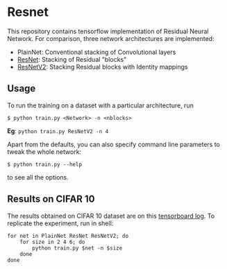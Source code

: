 # Resnet

This repository contains tensorflow implementation of Residual Neural Network. For comparison, three network architectures are implemented:
- PlainNet: Conventional stacking of Convolutional layers
- [ResNet](https://arxiv.org/abs/1512.03385): Stacking of Residual "blocks"
- [ResNetV2](https://arxiv.org/abs/1603.05027): Stacking Residual blocks with Identity mappings

## Usage

To run the training on a dataset with a particular architecture, run
```
$ python train.py <Network> -n <nblocks>
```
**Eg**: `python train.py ResNetV2 -n 4`

Apart from the defaults, you can also specify command line parameters to tweak the whole network:
```
$ python train.py --help
```
to see all the options.

## Results on CIFAR 10

The results obtained on CIFAR 10 dataset are on this [tensorboard log](https://tensorboard.dev/experiment/E43C9n5ETPeRQWHjOea3AQ). To replicate the experiment, run in shell:
```
for net in PlainNet ResNet ResNetV2; do
	for size in 2 4 6; do
		python train.py $net -n $size
	done
done
```

